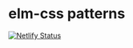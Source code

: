 # elm-css patterns

[![Netlify Status](https://api.netlify.com/api/v1/badges/e783ee87-62d1-4e5f-8b83-c3f88341ff7f/deploy-status)](https://app.netlify.com/sites/elm-css-patterns/deploys)
